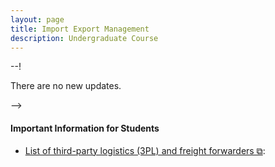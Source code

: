 ```yaml
---
layout: page
title: Import Export Management
description: Undergraduate Course
---
```

--!<p>There are no new updates.</p>-->
<h4>Important Information for Students</h4>
<ul>
<li><a href="https://www.gartner.com/reviews/market/third-party-logistics-worldwide" target="_blank" rel="noopener noreferrer">List of third-party logistics (3PL) and freight forwarders &#x29c9;</a>: </li>
</ul>
